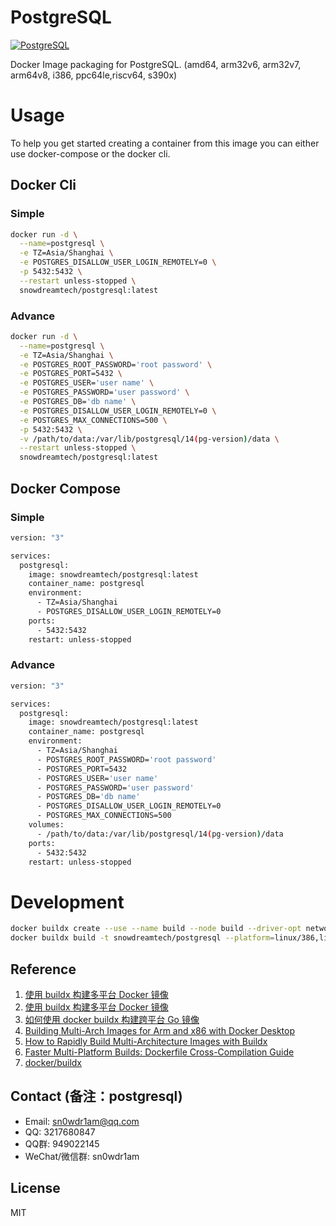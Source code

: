 # PostgreSQL

[![PostgreSQL](http://dockeri.co/image/snowdreamtech/postgresql)](https://hub.docker.com/r/snowdreamtech/postgresql)

Docker Image packaging for PostgreSQL. (amd64, arm32v6, arm32v7, arm64v8, i386, ppc64le,riscv64, s390x)

# Usage

To help you get started creating a container from this image you can either use docker-compose or the docker cli.

## Docker Cli

### Simple

```bash
docker run -d \
  --name=postgresql \
  -e TZ=Asia/Shanghai \
  -e POSTGRES_DISALLOW_USER_LOGIN_REMOTELY=0 \
  -p 5432:5432 \
  --restart unless-stopped \
  snowdreamtech/postgresql:latest
```

### Advance

```bash
docker run -d \
  --name=postgresql \
  -e TZ=Asia/Shanghai \
  -e POSTGRES_ROOT_PASSWORD='root password' \
  -e POSTGRES_PORT=5432 \
  -e POSTGRES_USER='user name' \
  -e POSTGRES_PASSWORD='user password' \
  -e POSTGRES_DB='db name' \
  -e POSTGRES_DISALLOW_USER_LOGIN_REMOTELY=0 \
  -e POSTGRES_MAX_CONNECTIONS=500 \
  -p 5432:5432 \
  -v /path/to/data:/var/lib/postgresql/14(pg-version)/data \
  --restart unless-stopped \
  snowdreamtech/postgresql:latest
```

## Docker Compose

### Simple

```bash
version: "3"

services:
  postgresql:
    image: snowdreamtech/postgresql:latest
    container_name: postgresql
    environment:
      - TZ=Asia/Shanghai
      - POSTGRES_DISALLOW_USER_LOGIN_REMOTELY=0
    ports:
      - 5432:5432  
    restart: unless-stopped
```

### Advance

```bash
version: "3"

services:
  postgresql:
    image: snowdreamtech/postgresql:latest
    container_name: postgresql
    environment:
      - TZ=Asia/Shanghai
      - POSTGRES_ROOT_PASSWORD='root password'
      - POSTGRES_PORT=5432
      - POSTGRES_USER='user name'
      - POSTGRES_PASSWORD='user password'
      - POSTGRES_DB='db name'
      - POSTGRES_DISALLOW_USER_LOGIN_REMOTELY=0
      - POSTGRES_MAX_CONNECTIONS=500
    volumes:
      - /path/to/data:/var/lib/postgresql/14(pg-version)/data
    ports:
      - 5432:5432   
    restart: unless-stopped
```

# Development

```bash
docker buildx create --use --name build --node build --driver-opt network=host
docker buildx build -t snowdreamtech/postgresql --platform=linux/386,linux/amd64,linux/arm/v6,linux/arm/v7,linux/arm64,linux/ppc64le,linux/riscv64,linux/s390x . --push
```

## Reference

1. [使用 buildx 构建多平台 Docker 镜像](https://icloudnative.io/posts/multiarch-docker-with-buildx/)
1. [使用 buildx 构建多平台 Docker 镜像](https://blog.bwcxtech.com/posts/43dd6afb/)
1. [如何使用 docker buildx 构建跨平台 Go 镜像](https://waynerv.com/posts/building-multi-architecture-images-with-docker-buildx/#buildx-%E7%9A%84%E8%B7%A8%E5%B9%B3%E5%8F%B0%E6%9E%84%E5%BB%BA%E7%AD%96%E7%95%A5)
1. [Building Multi-Arch Images for Arm and x86 with Docker Desktop](https://www.docker.com/blog/multi-arch-images/)
1. [How to Rapidly Build Multi-Architecture Images with Buildx](https://www.docker.com/blog/how-to-rapidly-build-multi-architecture-images-with-buildx/)
1. [Faster Multi-Platform Builds: Dockerfile Cross-Compilation Guide](https://www.docker.com/blog/faster-multi-platform-builds-dockerfile-cross-compilation-guide/)
1. [docker/buildx](https://github.com/docker/buildx)

## Contact (备注：postgresql)

* Email: sn0wdr1am@qq.com
* QQ: 3217680847
* QQ群: 949022145
* WeChat/微信群: sn0wdr1am

## License

MIT
